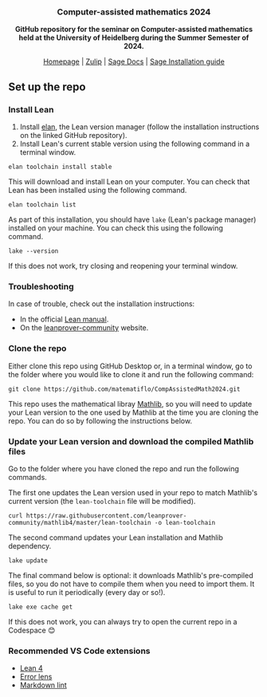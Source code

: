 <div align="center">
  <h3 align="center">Computer-assisted mathematics 2024</h3>
  <p>
    <strong>GitHub repository for the seminar on Computer-assisted mathematics
      <br>held at the University of Heidelberg during the Summer Semester of 2024.</strong>
  </p>
</div>

<div align="center">
  <a href="https://matematiflo.github.io/SoSe_2024/CompAssistedMath2024">Homepage</a>
  | <a href="https://matematiflo.zulipchat.com/join/xju6njq6imfu44qk4rfbg5hg/">Zulip</a>
  | <a href="https://doc.sagemath.org/html/en/index.html">Sage Docs</a>
  | <a href="./Sage/README.md#installation-of-sage-via-conda-forge">Sage Installation guide</a>
</div>

## Set up the repo

### Install Lean

1. Install [elan](https://github.com/leanprover/elan), the Lean version manager (follow the installation instructions on the linked GitHub repository).
1. Install Lean's current stable version using the following command in a terminal window.

```script
elan toolchain install stable
```

This will download and install Lean on your computer. You can check that Lean has been installed using the following command.

```script
elan toolchain list
```

As part of this installation, you should have `lake` (Lean's package manager) installed on your machine. You can check this using the following command.

```script
lake --version
```

If this does not work, try closing and reopening your terminal window.

### Troubleshooting

In case of trouble, check out the installation instructions:

- In the official [Lean manual](https://lean-lang.org/lean4/doc/setup.html).
- On the [leanprover-community](https://leanprover-community.github.io/get_started.html) website.

### Clone the repo

Either clone this repo using GitHub Desktop or, in a terminal window, go to the folder where you would like to clone it and run the following command:

```script
git clone https://github.com/matematiflo/CompAssistedMath2024.git
```

This repo uses the mathematical libray [Mathlib](https://github.com/leanprover-community/mathlib4), so you will need to update your Lean version to the one used by Mathlib at the time you are cloning the repo. You can do so by following the instructions below.

### Update your Lean version and download the compiled Mathlib files

Go to the folder where you have cloned the repo and run the following commands.

The first one updates the Lean version used in your repo to match Mathlib's current version (the `lean-toolchain` file will be modified).

```script
curl https://raw.githubusercontent.com/leanprover-community/mathlib4/master/lean-toolchain -o lean-toolchain
```

The second command updates your Lean installation and Mathlib dependency.

```script
lake update
```

The final command below is optional: it downloads Mathlib's pre-compiled files, so you do not have to compile them when you need to import them. It is useful to run it periodically (every day or so!).

```script
lake exe cache get
```

If this does not work, you can always try to open the current repo in a Codespace :blush:

### Recommended VS Code extensions

- [Lean 4](https://marketplace.visualstudio.com/items?itemName=leanprover.lean4)
- [Error lens](https://marketplace.visualstudio.com/items?itemName=usernamehw.errorlens)
- [Markdown lint](https://marketplace.visualstudio.com/items?itemName=DavidAnson.vscode-markdownlint)
